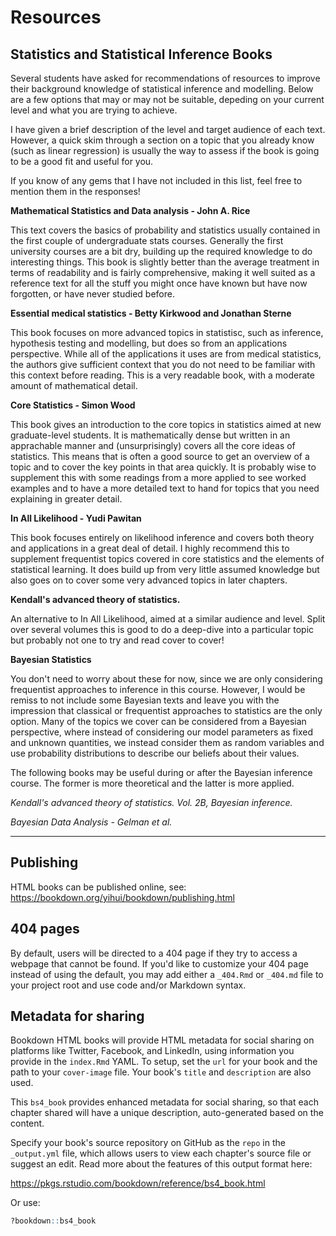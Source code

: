 # Resources

## Statistics and Statistical Inference Books 

Several students have asked for recommendations of resources to improve their background knowledge of statistical inference and modelling. Below are a few options that may or may not be suitable, depeding on your current level and what you are trying to achieve.

I have given a brief description of the level and target audience of each text. However, a quick skim through a section on a topic that you already know (such as linear regression) is usually the way to assess if the book is going to be a good fit and useful for you.

If you know of any gems that I have not included in this list, feel free to mention them in the responses!

**Mathematical Statistics and Data analysis - John A. Rice**

This text covers the basics of probability and statistics usually contained in the first couple of undergraduate stats courses. Generally the first university courses are a bit dry, building up the required knowledge to do interesting things. This book is slightly better than the average treatment in terms of readability and is fairly comprehensive, making it well suited as a reference text for all the stuff you might once have known but have now forgotten, or have never studied before.

**Essential medical statistics - Betty Kirkwood and Jonathan Sterne**

This book focuses on more advanced topics in statistisc, such as inference, hypothesis testing and modelling, but does so from an applications perspective. While all of the applications it uses are from medical statistics, the authors give sufficient context that you do not need to be familiar with this context before reading. This is a very readable book, with a moderate amount of mathematical detail.

**Core Statistics - Simon Wood**

This book gives an introduction to the core topics in statistics aimed at new graduate-level students. It is mathematically dense but written in an apprachable manner and (unsurprisingly) covers all the core ideas of statistics. This means that is often a good source to get an overview of a topic and to cover the key points in that area quickly. It is probably wise to supplement this with some readings from a more applied to see worked examples and to have a more detailed text to hand for topics that you need explaining in greater detail.

**In All Likelihood - Yudi Pawitan**

This book focuses entirely on likelihood inference and covers both theory and applications in a great deal of detail. I highly recommend this to supplement frequentist topics covered in core statistics and the elements of statistical learning. It does build up from very little assumed knowledge but also goes on to cover some very advanced topics in later chapters.

**Kendall's advanced theory of statistics.**

An alternative to In All Likelihood, aimed at a similar audience and level. Split over several volumes this is good to do a deep-dive into a particular topic but probably not one to try and read cover to cover!

**Bayesian Statistics**

You don't need to worry about these for now, since we are only considering frequentist approaches to inference in this course. However, I would be remiss to not include some Bayesian texts and leave you with the impression that classical or frequentist approaches to statistics are the only option. Many of the topics we cover can be considered from a Bayesian perspective, where instead of considering our model parameters as fixed and unknown quantities, we instead consider them as random variables and use probability distributions to describe our beliefs about their values. 

The following books may be useful during or after the Bayesian inference course. The former is more theoretical and the latter is more applied.

*Kendall's advanced theory of statistics. Vol. 2B, Bayesian inference.*

*Bayesian Data Analysis - Gelman et al.* 

---------------------------------------------------------------------------------------

## Publishing

HTML books can be published online, see: https://bookdown.org/yihui/bookdown/publishing.html

## 404 pages

By default, users will be directed to a 404 page if they try to access a webpage that cannot be found. If you'd like to customize your 404 page instead of using the default, you may add either a `_404.Rmd` or `_404.md` file to your project root and use code and/or Markdown syntax.

## Metadata for sharing

Bookdown HTML books will provide HTML metadata for social sharing on platforms like Twitter, Facebook, and LinkedIn, using information you provide in the `index.Rmd` YAML. To setup, set the `url` for your book and the path to your `cover-image` file. Your book's `title` and `description` are also used.


This `bs4_book` provides enhanced metadata for social sharing, so that each chapter shared will have a unique description, auto-generated based on the content.

Specify your book's source repository on GitHub as the `repo` in the `_output.yml` file, which allows users to view each chapter's source file or suggest an edit. Read more about the features of this output format here:

https://pkgs.rstudio.com/bookdown/reference/bs4_book.html

Or use:


```r
?bookdown::bs4_book
```




